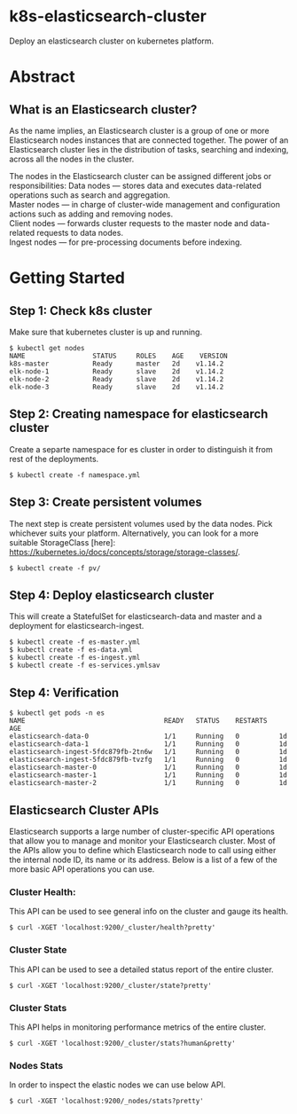 # k8s-elasticsearch-cluster
Deploy an elasticsearch cluster on kubernetes platform.

# Abstract
## What is an Elasticsearch cluster?  
As the name implies, an Elasticsearch cluster is a group of one or more Elasticsearch nodes instances that are connected together. The power of an Elasticsearch cluster lies in the distribution of tasks, searching and indexing, across all the nodes in the cluster.

The nodes in the Elasticsearch cluster can be assigned different jobs or responsibilities:
   Data nodes — stores data and executes data-related operations such as search and aggregation.    
   Master nodes — in charge of cluster-wide management and configuration actions such as adding and removing nodes.  
   Client nodes — forwards cluster requests to the master node and data-related requests to data nodes.  
   Ingest nodes — for pre-processing documents before indexing.  

# Getting Started

## Step 1: Check k8s cluster
Make sure that kubernetes cluster is up and running.
````
$ kubectl get nodes
NAME                 STATUS     ROLES    AGE    VERSION
k8s-master           Ready      master   2d    v1.14.2
elk-node-1           Ready      slave    2d    v1.14.2
elk-node-2           Ready      slave    2d    v1.14.2
elk-node-3           Ready      slave    2d    v1.14.2
````

## Step 2: Creating namespace for elasticsearch cluster
Create a separte namespace for es cluster in order to distinguish it from rest of the deployments.
````
$ kubectl create -f namespace.yml
````

## Step 3: Create persistent volumes
The next step is create persistent volumes used by the data nodes. Pick whichever suits your platform. Alternatively, you can look for a more suitable StorageClass [here]: https://kubernetes.io/docs/concepts/storage/storage-classes/. 
````
$ kubectl create -f pv/
````

## Step 4: Deploy elasticsearch cluster
This will create a StatefulSet for elasticsearch-data and master and a deployment for elasticsearch-ingest.
````
$ kubectl create -f es-master.yml
$ kubectl create -f es-data.yml
$ kubectl create -f es-ingest.yml
$ kubectl create -f es-services.ymlsav
````

## Step 4: Verification
````
$ kubectl get pods -n es
NAME                                   READY   STATUS    RESTARTS   AGE
elasticsearch-data-0                   1/1     Running   0          1d
elasticsearch-data-1                   1/1     Running   0          1d
elasticsearch-ingest-5fdc879fb-2tn6w   1/1     Running   0          1d
elasticsearch-ingest-5fdc879fb-tvzfg   1/1     Running   0          1d
elasticsearch-master-0                 1/1     Running   0          1d
elasticsearch-master-1                 1/1     Running   0          1d
elasticsearch-master-2                 1/1     Running   0          1d
````

## Elasticsearch Cluster APIs
Elasticsearch supports a large number of cluster-specific API operations that allow you to manage and monitor your Elasticsearch cluster. Most of the APIs allow you to define which Elasticsearch node to call using either the internal node ID, its name or its address. Below is a list of a few of the more basic API operations you can use. 

### Cluster Health:
This API can be used to see general info on the cluster and gauge its health.
````
$ curl -XGET 'localhost:9200/_cluster/health?pretty'
````

### Cluster State
This API can be used to see a detailed status report of the entire cluster.
````
$ curl -XGET 'localhost:9200/_cluster/state?pretty'
````

### Cluster Stats
This API helps in monitoring performance metrics of the entire cluster.
````
$ curl -XGET 'localhost:9200/_cluster/stats?human&pretty'
````

### Nodes Stats
In order to inspect the elastic nodes we can use below API.
````
$ curl -XGET 'localhost:9200/_nodes/stats?pretty'
````
